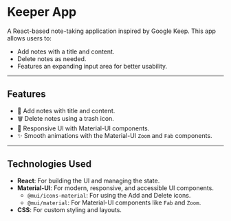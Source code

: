 # Keeper App

A React-based note-taking application inspired by Google Keep. This app allows users to:
- Add notes with a title and content.
- Delete notes as needed.
- Features an expanding input area for better usability.

---

## Features
- 📝 Add notes with title and content.
- 🗑️ Delete notes using a trash icon.
- 📱 Responsive UI with Material-UI components.
- ✨ Smooth animations with the Material-UI `Zoom` and `Fab` components.

---

## Technologies Used
- **React**: For building the UI and managing the state.
- **Material-UI**: For modern, responsive, and accessible UI components.
  - `@mui/icons-material`: For using the Add and Delete icons.
  - `@mui/material`: For Material-UI components like `Fab` and `Zoom`.
- **CSS**: For custom styling and layouts.



